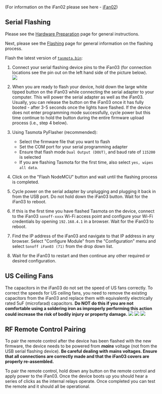 (For information on the iFan02 please see here - [iFan02](/docs/devices/Sonoff-iFan02.md))

## Serial Flashing
Please see the [Hardware Preparation](../Getting-Started#hardware-preparation) page for general instructions.

Next, please see the [Flashing](../Getting-Started#flashing) page for general information on the flashing process.

Flash the latest version of [`tasmota.bin`](http://thehackbox.org/tasmota/release/tasmota.bin):

1. Connect your serial flashing device pins to the iFan03 (for connection locations see the pin out on the left hand side of the picture below).  
   ![](https://github.com/tim-dcl/BRUH3-Home-Assistant-Configuration/blob/master/IMG_20190817_155847511_HDR.jpg)

2. When you are ready to flash your device, hold down the large white tipped button on the iFan03 while connecting the serial adapter to your computer. This will power the serial adapter as well as the iFan03. Usually, you can release the button on the iFan03 once it has fully booted - after 3-5 seconds once the lights have flashed. If the device does not enter programming mode successfully, cycle power but this time continue to hold the button during the entire firmware upload process (i.e., step 4 below).

3. Using Tasmota PyFlasher (recommended):
   - Select the firmware file that you want to flash
   - Set the COM port for your serial programming adapter
   - Ensure that flash mode `Dual Output (DOUT)`, and baud rate of `115200` is selected
   - If you are flashing Tasmota for the first time, also select `yes, wipes all data`.

4. Click on the "Flash NodeMCU" button and wait until the flashing process is completed. 

5. Cycle power on the serial adapter by unplugging and plugging it back in from the USB port. Do not hold down the iFan03 button. Wait for the iFan03 to reboot.

6. If this is the first time you have flashed Tasmota on the device, connect to the iFan03 `sonoff-xxxx` Wi-Fi access point and configure your Wi-Fi credentials by opening `192.168.4.1` in a browser. Wait for the iFan03 to reboot.

7. Find the IP address of the iFan03 and navigate to that IP address in any browser. Select "Configure Module" from the "Configuration" menu and select `Sonoff iFan03 (71)` from the drop down list.

8. Wait for the iFan03 to restart and then continue any other required or desired configuration.

## US Ceiling Fans

The capacitors in the iFan03 do not set the speed of US fans correctly. To correct the speeds for US ceiling fans, you need to remove the existing capacitors from the iFan03 and replace them with equivalently electrically rated 5uF (microfarad) capacitors. **Do NOT do this if you are not comfortable using a soldering iron as improperly performing this action could increase the risk of bodily injury or property damage.**
![](https://github.com/tim-dcl/BRUH3-Home-Assistant-Configuration/blob/master/IMG_20190817_155903267.jpg)
![](https://github.com/tim-dcl/BRUH3-Home-Assistant-Configuration/blob/master/IMG_20190817_155910936_HDR.jpg)
![](https://github.com/tim-dcl/BRUH3-Home-Assistant-Configuration/blob/master/IMG_20190817_155853950_HDR.jpg)

## RF Remote Control Pairing

To pair the remote control after the device has been flashed with the new firmware, the device needs to be powered from _**mains**_ voltage (not from the USB serial flashing device). **Be careful dealing with mains voltages. Ensure that all connections are correctly made and that the iFan03 covers are properly re-assembled.**

To pair the remote control, hold down any button on the remote control and apply power to the iFan03. Once the device boots up you should hear a series of clicks as the internal relays operate. Once completed you can test the remote and it should all be operational.
